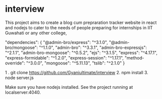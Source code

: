 # interview

This project aims to create a blog cum prepraration tracker website in react and nodejs to cater to the needs of people preparing for internships in IIT Guwahati or any other college,


"dependencies": {
    "@admin-bro/express": "^3.1.0",
    "@admin-bro/mongoose": "^1.1.0",
    "admin-bro": "^3.3.1",
    "admin-bro-expressjs": "^2.1.1",
    "admin-bro-mongoose": "^0.5.2",
    "ejs": "^3.1.5",
    "express": "^4.17.1",
    "express-formidable": "^1.2.0",
    "express-session": "^1.17.1",
    "method-override": "^3.0.0",
    "mongoose": "^5.11.13",
    "tslib": "^2.1.0"
  }
  
 1 . git clone https://github.com/Gyaniultimate/interview 
 2. npm install
 3. node server.js
 
 Make sure you have nodejs installed. See the project running at localserver:4040.
 
